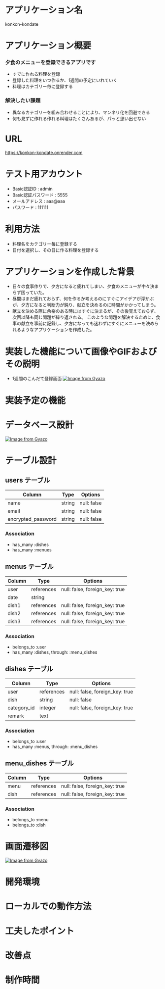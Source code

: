 

# アプリケーション名
konkon-kondate

# アプリケーション概要
### 夕食のメニューを登録できるアプリです
- すでに作れる料理を登録
- 登録した料理をいつ作るか、1週間の予定にいれていく
- 料理はカテゴリー毎に登録する
### 解決したい課題
- 異なるカテゴリーを組み合わせることにより、マンネリ化を回避できる
- 何も見ずに作れる作れる料理はたくさんあるが、パッと思い出せない

# URL
https://konkon-kondate.onrender.com

# テスト用アカウント
- Basic認証ID : admin
- Basic認証パスワード : 5555
- メールアドレス : aaa@aaa
- パスワード : 111111

# 利用方法
- 料理名をカテゴリー毎に登録する
- 日付を選択し、その日に作る料理を登録する

# アプリケーションを作成した背景
- 日々の食事作りで、夕方になると疲れてしまい、夕食のメニューが中々決まらず困っていた。
- 昼間はまだ疲れておらず、何を作るか考えるのにすぐにアイデアが浮かぶが、夕方になると判断力が鈍り、献立を決めるのに時間がかかってしまう。
- 献立を決める際に余裕のある時にはすぐに決まるが、その後覚えておらず、次回以降も同じ問題が繰り返される。
このような問題を解決するために、食事の献立を事前に記録し、夕方になっても迷わずにすぐにメニューを決められるようなアプリケーションを作成した。

# 実装した機能について画像やGIFおよびその説明
- 1週間のこんだて登録画面
[![Image from Gyazo](https://i.gyazo.com/e719ea82f0ec9107864e36cf41b53e9e.png)](https://gyazo.com/e719ea82f0ec9107864e36cf41b53e9e)

# 実装予定の機能

# データベース設計
[![Image from Gyazo](https://i.gyazo.com/c6c36b492f49f71879a7c6d8e8a4fa8f.png)](https://gyazo.com/c6c36b492f49f71879a7c6d8e8a4fa8f)

# テーブル設計

## users テーブル

| Column             | Type   | Options     |
| ------------------ | ------ | ----------- |
| name               | string | null: false |
| email              | string | null: false |
| encrypted_password | string | null: false |

### Association

- has_many :dishes
- has_many :menues

## menus テーブル

| Column | Type       | Options                        |
| ------ | ---------- | ------------------------------ |
| user   | references | null: false, foreign_key: true |
| date   | string     |                                |
| dish1  | references | null: false, foreign_key: true |
| dish2  | references | null: false, foreign_key: true |
| dish3  | references | null: false, foreign_key: true |

### Association

- belongs_to :user
- has_many :dishes, through: :menu_dishes

## dishes テーブル

| Column      | Type       | Options                        |
| ----------- | ---------- | ------------------------------ |
| user        | references | null: false, foreign_key: true |
| dish        | string     | null: false                    |
| category_id | integer    | null: false, foreign_key: true |
| remark      | text       |                                |

### Association

- belongs_to :user
- has_many :menus, through: :menu_dishes

## menu_dishes テーブル

| Column | Type       | Options                        |
| ------ | ---------- | ------------------------------ |
| menu   | references | null: false, foreign_key: true |
| dish   | references | null: false, foreign_key: true |

### Association

- belongs_to :menu
- belongs_to :dish

# 画面遷移図
[![Image from Gyazo](https://i.gyazo.com/e4c4b4f9c297b95097a860393aa327fe.png)](https://gyazo.com/e4c4b4f9c297b95097a860393aa327fe)

# 開発環境
# ローカルでの動作方法
# 工夫したポイント
# 改善点
# 制作時間
